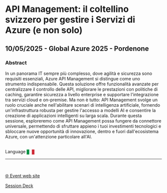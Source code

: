 # API Management: il coltellino svizzero per gestire i Servizi di Azure (e non solo)
## 10/05/2025 - Global Azure 2025 - Pordenone
### Abstract
In un panorama IT sempre più complesso, dove agilità e sicurezza sono requisiti essenziali, Azure API Management si distingue come uno strumento indispensabile. Questa soluzione offre funzionalità avanzate per centralizzare il controllo delle API, migliorare le prestazioni con politiche di caching, garantire sicurezza a livello enterprise e supportare l'integrazione tra servizi cloud e on-premise. Ma non è tutto: API Management svolge un ruolo cruciale anche nell'abilitare scenari di intelligenza artificiale, fornendo un'infrastruttura robusta per gestire l'accesso a modelli AI e consentire la creazione di applicazioni intelligenti su larga scala. Durante questa sessione, esploreremo come API Management possa fungere da connettore universale, permettendo di sfruttare appieno i tuoi investimenti tecnologici e sbloccare nuove opportunità di innovazione, dentro e fuori dall'ecosistema Azure, con un'attenzione particolare all'AI.


<br/>
Language <img width="25" src="https://raw.githubusercontent.com/dpcons/DPCons/Dev/Resources/FlagItaly.svg" style="vertical-align:middle">
<br/>

---

<br/>
<p>
<a href="https://globalazure2025pn.1nn0va.it/">🌐 Event web site</a>
</p>

<p>
<a href="https://github.com/dpcons/DPCons/blob/main/Decks/20250510.pdf"  
target="_blank">Session Deck</a>
</a>
</p>
